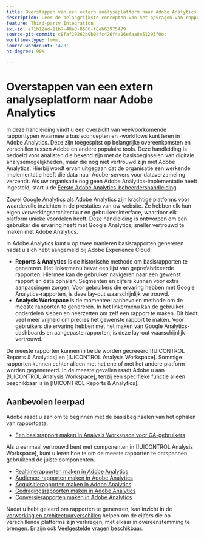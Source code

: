 ```yaml
---
title: Overstappen van een extern analyseplatform naar Adobe Analytics
description: Leer de belangrijkste concepten van het opvragen van rapporten, gericht op gebruikers die vertrouwd zijn met andere platforms zoals Google Analytics.
feature: Third-party Integration
exl-id: e71b12ad-11b7-48a0-8586-f8eb63975479
source-git-commit: c8faf29262b9b04fc426f4a26efaa8e51293f0ec
workflow-type: tm+mt
source-wordcount: '428'
ht-degree: 90%

---
```


# Overstappen van een extern analyseplatform naar Adobe Analytics

In deze handleiding vindt u een overzicht van veelvoorkomende rapporttypen waarmee u basisconcepten en -workflows kunt leren in Adobe Analytics. Deze zijn toegespitst op belangrijke overeenkomsten en verschillen tussen Adobe en andere populaire tools. Deze handleiding is bedoeld voor analisten die bekend zijn met de basisbeginselen van digitale analysemogelijkheden, maar die nog niet vertrouwd zijn met Adobe Analytics. Hierbij wordt ervan uitgegaan dat de organisatie een werkende implementatie heeft die data naar Adobe-servers voor dataverzameling verzendt. Als uw organisatie nog geen Adobe Analytics-implementatie heeft ingesteld, start u de [Eerste Adobe Analytics-beheerdershandleiding](/help/admin/admin-console/first-admin-guide.md).

Zowel Google Analytics als Adobe Analytics zijn krachtige platforms voor waardevolle inzichten in de prestaties van uw website. Ze hebben elk hun eigen verwerkingsarchitectuur en gebruikersinterface, waardoor elk platform unieke voordelen heeft. Deze handleiding is ontworpen om een gebruiker die ervaring heeft met Google Analytics, sneller vertrouwd te maken met Adobe Analytics.

In Adobe Analytics kunt u op twee manieren basisrapporten genereren nadat u zich hebt aangemeld bij Adobe Experience Cloud:

* **Reports &amp; Analytics** is de historische methode om basisrapporten te genereren. Het linkermenu bevat een lijst van geprefabriceerde rapporten. Hiermee kan de gebruiker navigeren naar een gewenst rapport en data ophalen. Segmenten en cijfers kunnen voor extra aanpassingen zorgen. Voor gebruikers die ervaring hebben met Google Analytics-rapporten, is deze lay-out waarschijnlijk vertrouwd.
* **Analysis Workspace** is de momenteel aanbevolen methode om de meeste rapporten te genereren. In het linkermenu kan de gebruiker onderdelen slepen en neerzetten om zelf een rapport te maken. Dit biedt veel meer vrijheid om precies het gewenste rapport te maken. Voor gebruikers die ervaring hebben met het maken van Google Analytics-dashboards en aangepaste rapporten, is deze lay-out waarschijnlijk vertrouwd.

De meeste rapporten kunnen in beide worden gecreeerd [!UICONTROL Reports & Analytics] en [!UICONTROL Analysis Workspace]. Sommige rapporten kunnen echter alleen met het ene of met het andere platform worden gegenereerd. In de meeste gevallen raadt Adobe u aan [!UICONTROL Analysis Workspace], tenzij een specifieke functie alleen beschikbaar is in [!UICONTROL Reports & Analytics].

## Aanbevolen leerpad

Adobe raadt u aan om te beginnen met de basisbeginselen van het ophalen van rapportdata:

* [Een basisrapport maken in Analysis Workspace voor GA-gebruikers](reports/create-report.md)

Als u eenmaal vertrouwd bent met componenten in [!UICONTROL Analysis Workspace], kunt u leren hoe te om de meeste rapporten te ontspannen gebruikend de juiste componenten.

* [Realtimerapporten maken in Adobe Analytics](reports/realtime-reports.md)
* [Audience-rapporten maken in Adobe Analytics](reports/audience-reports.md)
* [Acquisitierapporten maken in Adobe Analytics](reports/acquisition-reports.md)
* [Gedragingsrapporten maken in Adobe Analytics](reports/behavior-reports.md)
* [Conversierapporten maken in Adobe Analytics](reports/conversions-reports.md)

Nadat u hebt geleerd om rapporten te genereren, kan inzicht in de [verwerking en architectuurverschillen](processing-differences.md) helpen om de cijfers die op verschillende platforms zijn verkregen, met elkaar in overeenstemming te brengen. Er zijn ook [Veelgestelde vragen](faq.md) beschikbaar.
